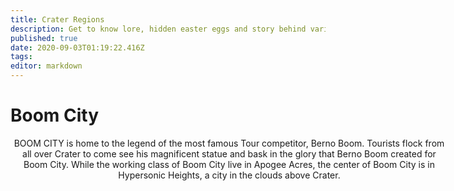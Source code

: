 ```yaml
---
title: Crater Regions
description: Get to know lore, hidden easter eggs and story behind various maps in diverse regions of The World of Crater
published: true
date: 2020-09-03T01:19:22.416Z
tags: 
editor: markdown
---
```


<h1 style="justify-content:center">
  Boom City
</h1>
<div style="width: 700px;margin: auto;" align="center">
	<p>BOOM CITY is home to the legend of the most famous Tour competitor, Berno Boom. Tourists flock from all over Crater to come see his magnificent statue and bask in the glory that Berno Boom created for Boom City. While the working class of Boom City live in Apogee Acres, the center of Boom City is in Hypersonic Heights, a city in the clouds above Crater.</p>
</div>